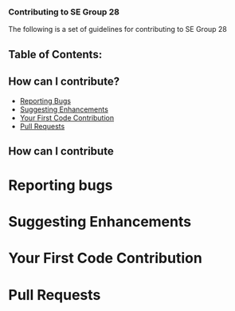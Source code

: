<h3>Contributing to SE Group 28</h3>

The following is a set of guidelines for contributing to SE Group 28

<h2>Table of Contents:</h2>

<h2>How can I contribute?</h2>
<ul>
  <li><a href="section1" >Reporting Bugs</a></li>
  <li><a href="section2">Suggesting Enhancements</a></li>
  <li><a href="section3">Your First Code Contribution</a></li>
  <li><a href="section4">Pull Requests</a></li>
</ul>

<h2>How can I contribute</h2>
<h1 id="section1"> Reporting bugs</h1>
<h1 id="section2"> Suggesting Enhancements</h1>
<h1 id="section3"> Your First Code Contribution</h1>
<h1 id="section4"> Pull Requests</h1>
